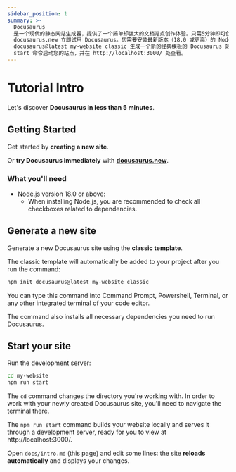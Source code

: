```yaml
---
sidebar_position: 1
summary: >-
  Docusaurus
  是一个现代的静态网站生成器，提供了一个简单却强大的文档站点创作体验。只需5分钟即可创建Docusaurus站点。首先创建一个新站点，或者使用
  docusaurus.new 立即试用 Docusaurus。您需要安装最新版本（18.0 或更高）的 Node.js。然后，使用命令 npm init
  docusaurus@latest my-website classic 生成一个新的经典模板的 Docusaurus 站点。最后，运行 npm run
  start 命令启动您的站点，并在 http://localhost:3000/ 处查看。
---
```


# Tutorial Intro

Let's discover **Docusaurus in less than 5 minutes**.

## Getting Started

Get started by **creating a new site**.

Or **try Docusaurus immediately** with **[docusaurus.new](https://docusaurus.new)**.

### What you'll need

- [Node.js](https://nodejs.org/en/download/) version 18.0 or above:
  - When installing Node.js, you are recommended to check all checkboxes related to dependencies.

## Generate a new site

Generate a new Docusaurus site using the **classic template**.

The classic template will automatically be added to your project after you run the command:

```bash
npm init docusaurus@latest my-website classic
```

You can type this command into Command Prompt, Powershell, Terminal, or any other integrated terminal of your code editor.

The command also installs all necessary dependencies you need to run Docusaurus.

## Start your site

Run the development server:

```bash
cd my-website
npm run start
```

The `cd` command changes the directory you're working with. In order to work with your newly created Docusaurus site, you'll need to navigate the terminal there.

The `npm run start` command builds your website locally and serves it through a development server, ready for you to view at http://localhost:3000/.

Open `docs/intro.md` (this page) and edit some lines: the site **reloads automatically** and displays your changes.

